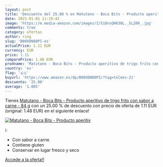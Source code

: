 ```yaml
---
layout: post
title: 'Descuento del 25.00 % en Matutano - Boca Bits - Producto aperitiv'
date: 2021-01-01 11:19:42
image: 'https://m.media-amazon.com/images/I/51OnsQH630L._SL200_.jpg'
comments: true
category: ofertas
author: ring
slug: 'B00XDN80PI-es'
actualPrice: 1.11 EUR
currency: EUR
price: 1.11
comparePrice: 1.48 EUR
prodname: 'Matutano - Boca Bits - Producto aperitivo de trigo frito con sabor a carne - 84 g'
country: 'es'
flag: '🇪🇸'
buyurl: 'https://www.amazon.es/dp/B00XDN80PI/?tag=tolees-21'
descuento: '25.00'
average: '1.085'
---
```


Tienes [Matutano - Boca Bits - Producto aperitivo de trigo frito con sabor a carne - 84 g](https://www.amazon.es/dp/B00XDN80PI/?tag=tolees-21) con un 25.00 % de descuento con precio de oferta de 1.11 EUR (original: 1.48 EUR) en el siguiente enlace!

[![Matutano - Boca Bits - Producto aperitiv](https://m.media-amazon.com/images/I/51OnsQH630L._SL200_.jpg)](https://www.amazon.es/dp/B00XDN80PI/?tag=tolees-21)

ℹ️:

- Con sabor a carne
- Contiene gluten
- Conservar en lugar fresco y seco

[Accede a la oferta!!](https://www.amazon.es/dp/B00XDN80PI/?tag=tolees-21)

